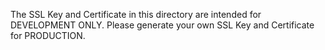 The SSL Key and Certificate in this directory are intended for DEVELOPMENT ONLY. Please generate your own SSL Key and Certificate for PRODUCTION.
